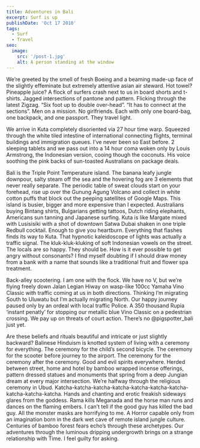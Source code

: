 ```yaml
---
title: Adventures in Bali
excerpt: Surf is up
publishDate: 'Oct 17 2010'
tags:
  - Surf
  - Travel
seo:
  image:
    src: '/post-1.jpg'
    alt: A person standing at the window
---
```


We’re greeted by the smell of fresh Boeing and a beaming made-up face of the slightly effeminate but extremely attentive asian air steward. Hot towel? Pineapple juice? A flock of surfers crash next to us in board shorts and t-shirts. Jagged intersections of pantone and pattern. Flicking through the latest Zigzag. “Six foot up to double over-head”. “It has to connect at the sections”. Men on a mission. No girlfriends. Each with only one board-bag, one backpack, and one passport. They travel light.

We arrive in Kuta completely disoriented via 27 hour time warp. Squeezed through the white tiled intestine of international connecting flights, terminal buildings and immigration queues. I’ve never been so East before. 2 sleeping tablets and we pass out into a 14 hour coma woken only by Louis Armstrong, the Indonesian version, cooing though the coconuts. His voice soothing the pink backs of sun-toasted Australians on package deals.

Bali is the Triple Point Temperature island. The banana leafy jungle downpour, salty steam off the sea and the hovering fog are 3 elements that never really separate. The periodic table of sweat clouds start on your forehead, rise up over the Gunung Agung Volcano and collect in white cotton puffs that block out the peeping satellites of Google Maps. This island is busier, bigger and more expensive than I expected. Australians buying Bintang shirts, Bulgarians getting tattoos, Dutch riding elephants, Americans sun tanning and Japanese surfing. Kuta is like Margate mixed with Lusisisiki with a shot of downtown Satwa Dubai shaken in one triple Redbull cocktail. Enough to give you heartburn. Everything that flashes finds its way to Kuta. That hypnotic kaleidoscope of lights was actually a traffic signal. The kluk-kluk-kluking of soft Indonesian vowels on the street. The locals are so happy. They should be. How is it ever possible to get angry without consonants? I find myself doubting if I should draw money from a bank with a name that sounds like a traditional fruit and flower spa treatment.

Back-alley scootering. I am one with the flock. We have no V, but we’re flying freely down Jalan Legian Hiway on wasp-like 100cc Yamaha Vino Classic with traffic coming at us in both directions. Thinking I’m migrating South to Uluwatu but I’m actually migrating North. Our happy journey paused only by an ordeal with local traffic Police. A 350 thousand Rupia ‘instant penatly’ for stopping our metallic blue Vino Classic on a pedestrian crossing. We pay up on threats of court action. There’s no @pigspotter_bali just yet.

Are these beliefs and rituals beautiful and intricate or just slightly backward? Balinese Hinduism is knotted system of living with a ceremony for everything. The ceremony for the child’s second bicycle. The ceremony for the scooter before journey to the airport. The ceremony for the ceremony after the ceremony. Good and evil spirits everywhere. Herded between street, home and hotel by bamboo wrapped incense offerings, pattern dressed statues and monuments that spring from a deep Jungian dream at every major intersection. We’re halfway through the religious ceremony in Ubud. Katcha-katcha-katcha-katcha-katcha-katcha-katcha-katcha-katcha-katcha. Hands and chanting and erotic freakish sideways glares from the goddess. Rama kills Meganada and the horse man runs and dances on the flaming embers. I can’t tell if the good guy has killed the bad guy. All the monster masks are horrifying to me. A Horror capable only from an imagination born in the dark wet cave of remote island jungle culture. Centuries of bamboo forest fears echo’s through these archetypes. Our adventures through the luminous dripping undergrowth brings on a strange relationship with Time. I feel guilty for asking.